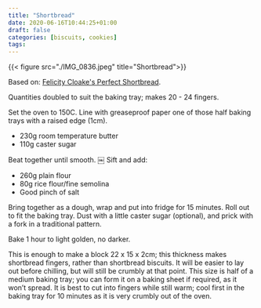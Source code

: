 ```yaml
---
title: "Shortbread"
date: 2020-06-16T10:44:25+01:00
draft: false
categories: [biscuits, cookies]
tags: 
---
```


{{< figure src="./IMG_0836.jpeg" title="Shortbread">}}

Based on: [Felicity Cloake's Perfect Shortbread](https://www.theguardian.com/lifeandstyle/wordofmouth/2010/sep/30/how-to-make-perfect-shortbread).

Quantities doubled to suit the baking tray; makes 20 - 24 fingers.

Set the oven to 150C.  Line with greaseproof paper one of those half baking trays with a raised edge (1cm).

- 230g room temperature butter
- 110g caster sugar

Beat together until smooth.
￼
Sift and add:

- 260g plain flour
- 80g rice flour/fine semolina
- Good pinch of salt

Bring together as a dough, wrap and put into fridge for 15 minutes.  Roll out to fit the baking tray.  Dust with a little caster sugar (optional), and prick with a fork in a traditional pattern.

Bake 1 hour to light golden, no darker.  

This is enough to make a block 22 x 15 x 2cm; this thickness makes shortbread fingers, rather than shortbread biscuits. It will be easier to lay out before chilling, but will still be crumbly at that point. This size is half of a medium baking tray; you can form it on a baking sheet if required, as it won’t spread. It is best to cut into fingers while still warm; cool first in the baking tray for 10 minutes as it is very crumbly out of the oven.